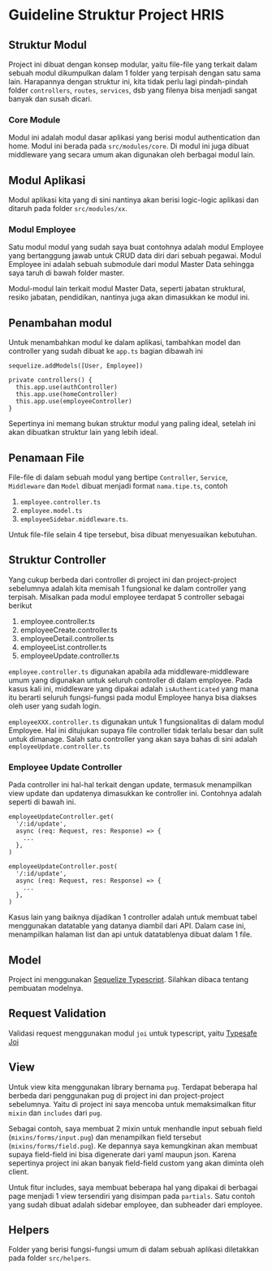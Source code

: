 # Guideline Struktur Project HRIS

## Struktur Modul

Project ini dibuat dengan konsep modular, yaitu file-file yang terkait dalam sebuah modul dikumpulkan dalam 1 folder yang terpisah dengan satu sama lain. Harapannya dengan struktur ini, kita tidak perlu lagi pindah-pindah folder `controllers`, `routes`, `services`, dsb yang filenya bisa menjadi sangat banyak dan susah dicari.

### Core Module

Modul ini adalah modul dasar aplikasi yang berisi modul authentication dan home. Modul ini berada pada `src/modules/core`. Di modul ini juga dibuat middleware yang secara umum akan digunakan oleh berbagai modul lain.

## Modul Aplikasi

Modul aplikasi kita yang di sini nantinya akan berisi logic-logic aplikasi dan ditaruh pada folder `src/modules/xx`.

### Modul Employee

Satu modul modul yang sudah saya buat contohnya adalah modul Employee yang bertanggung jawab untuk CRUD data diri dari sebuah pegawai. Modul Employee ini adalah sebuah submodule dari modul Master Data sehingga saya taruh di bawah folder master.

Modul-modul lain terkait modul Master Data, seperti jabatan struktural, resiko jabatan, pendidikan, nantinya juga akan dimasukkan ke modul ini.

## Penambahan modul

Untuk menambahkan modul ke dalam aplikasi, tambahkan model dan controller yang sudah dibuat ke `app.ts` bagian dibawah ini

```
sequelize.addModels([User, Employee])
```

```
private controllers() {
  this.app.use(authController)
  this.app.use(homeController)
  this.app.use(employeeController)
}
```

Sepertinya ini memang bukan struktur modul yang paling ideal, setelah ini akan dibuatkan struktur lain yang lebih ideal.

## Penamaan File

File-file di dalam sebuah modul yang bertipe `Controller`, `Service`, `Middleware` dan `Model` dibuat menjadi format `nama.tipe.ts`, contoh

1. `employee.controller.ts`
1. `employee.model.ts`
1. `employeeSidebar.middleware.ts`.

Untuk file-file selain 4 tipe tersebut, bisa dibuat menyesuaikan kebutuhan.

## Struktur Controller

Yang cukup berbeda dari controller di project ini dan project-project sebelumnya adalah kita memisah 1 fungsional ke dalam controller yang terpisah. Misalkan pada modul employee terdapat 5 controller sebagai berikut

1. employee.controller.ts
1. employeeCreate.controller.ts
1. employeeDetail.controller.ts
1. employeeList.controller.ts
1. employeeUpdate.controller.ts

`employee.controller.ts` digunakan apabila ada middleware-middleware umum yang digunakan untuk seluruh controller di dalam employee. Pada kasus kali ini, middleware yang dipakai adalah `isAuthenticated` yang mana itu berarti seluruh fungsi-fungsi pada modul Employee hanya bisa diakses oleh user yang sudah login.

`employeeXXX.controller.ts` digunakan untuk 1 fungsionalitas di dalam modul Employee. Hal ini ditujukan supaya file controller tidak terlalu besar dan sulit untuk dimanage. Salah satu controller yang akan saya bahas di sini adalah `employeeUpdate.controller.ts`

### Employee Update Controller

Pada controller ini hal-hal terkait dengan update, termasuk menampilkan view update dan updatenya dimasukkan ke controller ini. Contohnya adalah seperti di bawah ini.
 
```
employeeUpdateController.get(
  '/:id/update',
  async (req: Request, res: Response) => {
    ...
  },
)

employeeUpdateController.post(
  '/:id/update',
  async (req: Request, res: Response) => {
    ...
  },
)
```

Kasus lain yang baiknya dijadikan 1 controller adalah untuk membuat tabel menggunakan datatable yang datanya diambil dari API. Dalam case ini, menampilkan halaman list dan api untuk datatablenya dibuat dalam 1 file.

## Model

Project ini menggunakan [Sequelize Typescript](https://github.com/RobinBuschmann/sequelize-typescript#readme). Silahkan dibaca tentang pembuatan modelnya.

## Request Validation

Validasi request menggunakan modul `joi` untuk typescript, yaitu [Typesafe Joi](https://github.com/hjkcai/typesafe-joi)

## View

Untuk view kita menggunakan library bernama `pug`. Terdapat beberapa hal berbeda dari penggunakan pug di project ini dan project-project sebelumnya. Yaitu di project ini saya mencoba untuk memaksimalkan fitur `mixin` dan `includes` dari `pug`.

Sebagai contoh, saya membuat 2 mixin untuk menhandle input sebuah field (`mixins/forms/input.pug`) dan menampilkan field tersebut (`mixins/forms/field.pug`). Ke depannya saya kemungkinan akan membuat supaya field-field ini bisa digenerate dari yaml maupun json. Karena sepertinya project ini akan banyak field-field custom yang akan diminta oleh client.

Untuk fitur includes, saya membuat beberapa hal yang dipakai di berbagai page menjadi 1 view tersendiri yang disimpan pada `partials`. Satu contoh yang sudah dibuat adalah sidebar employee, dan subheader dari employee.

## Helpers

Folder yang berisi fungsi-fungsi umum di dalam sebuah aplikasi diletakkan pada folder `src/helpers`.
